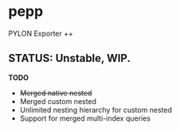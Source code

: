 # pepp
PYLON Exporter ++

## STATUS: Unstable, WIP.

**TODO**

* ~~Merged native nested~~
* Merged custom nested
* Unlimited nesting hierarchy for custom nested
* Support for merged multi-index queries